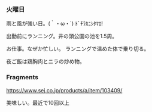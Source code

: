 ### 火曜日

雨と風が強い日。(｀・ω・´) ﾄﾞﾁﾗｶﾆｼﾀﾏｴ!

出勤前にランニング。井の頭公園の池を1.5周。

お仕事。なぜか忙しい。
ランニングで温めた体で乗り切る。

夜ご飯は鶏胸肉とニラの炒め物。

### Fragments

https://www.sej.co.jp/products/a/item/103409/

美味しい。最近で10回以上